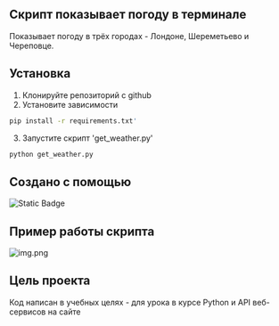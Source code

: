 ## Скрипт показывает погоду в терминале

Показывает погоду в трёх городах - Лондоне, Шереметьево и Череповце.

## Установка

1. Клонируйте репозиторий с github
2. Установите зависимости 
```bash
pip install -r requirements.txt'
```
3. Запустите скрипт 'get_weather.py'
```bash
python get_weather.py
```

## Создано с помощью 

![Static Badge](https://img.shields.io/badge/Python-3.12-blue?style=flat-square)

## Пример работы скрипта

![img.png](https://i.imgur.com/2S0aH9o.jpg)


## Цель проекта

Код написан в учебных целях - для урока в курсе Python и API веб-сервисов на сайте